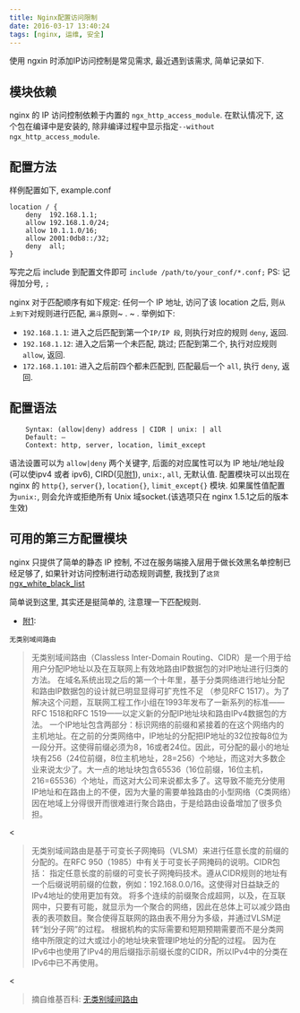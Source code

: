 ```yaml
---
title: Nginx配置访问限制
date: 2016-03-17 13:40:24
tags: [nginx, 运维, 安全]
---
```


使用 ngxin 时添加IP访问控制是常见需求, 最近遇到该需求, 简单记录如下.

## 模块依赖
 nginx 的 IP 访问控制依赖于内置的 `ngx_http_access_module`. 在默认情况下, 这个包在编译中是安装的, 除非编译过程中显示指定`--without ngx_http_access_module`.

## 配置方法

样例配置如下, example.conf
```nginx
location / {
    deny  192.168.1.1;
    allow 192.168.1.0/24;
    allow 10.1.1.0/16;
    allow 2001:0db8::/32;
    deny  all;
}

```

<!-- more -->

写完之后 include 到配置文件即可
`include /path/to/your_conf/*.conf;`
PS: 记得加分号, `;`

nginx 对于匹配顺序有如下规定: 任何一个 IP 地址, 访问了该 location 之后, 则`从上到下`对规则进行匹配, `漏斗`原则~ . ~ .
举例如下:

- `192.168.1.1`: 进入之后匹配到第一个`IP/IP 段`, 则执行对应的规则 `deny`, 返回.
- `192.168.1.12`: 进入之后第一个未匹配, 跳过; 匹配到第二个, 执行对应规则 `allow`, 返回.
- `172.168.1.101`: 进入之后前四个都未匹配到, 匹配最后一个 `all`, 执行 `deny`, 返回.

## 配置语法

```
    Syntax: (allow|deny) address | CIDR | unix: | all
    Default: —
    Context: http, server, location, limit_except
```

语法设置可以为 `allow|deny` 两个关键字, 后面的对应属性可以为 IP 地址/地址段(可以使ipv4 或者 ipv6), CIRD(见[附1](#tip1)), `unix:`, `all`, 无默认值.
配置模块可以出现在 nginx 的 `http{}`, `server{}`, `location{}`, `limit_except{}` 模块.
如果属性值配置为`unix:`, 则会允许或拒绝所有 Unix 域socket.(该选项只在 nginx 1.5.1之后的版本生效)

## 可用的第三方配置模块
 nginx 只提供了简单的静态 IP 控制, 不过在服务端接入层用于做长效黑名单控制已经足够了, 如果针对访问控制进行动态规则调整, 我找到了`这货`
 [ngx_white_black_list](https://github.com/codehunte/ngx_white_black_list/blob/master/white_black_list.txt')


简单说到这里, 其实还是挺简单的, 注意理一下匹配规则.

* [附1](#tip1):

`无类别域间路由`

>无类别域间路由（Classless Inter-Domain Routing、CIDR）是一个用于给用户分配IP地址以及在互联网上有效地路由IP数据包的对IP地址进行归类的方法。
在域名系统出现之后的第一个十年里，基于分类网络进行地址分配和路由IP数据包的设计就已明显显得可扩充性不足 （参见RFC 1517）。为了解决这个问题，互联网工程工作小组在1993年发布了一新系列的标准——RFC 1518和RFC 1519——以定义新的分配IP地址块和路由IPv4数据包的方法。
一个IP地址包含两部分：标识网络的前缀和紧接着的在这个网络内的主机地址。在之前的分类网络中，IP地址的分配把IP地址的32位按每8位为一段分开。这使得前缀必须为8，16或者24位。因此，可分配的最小的地址块有256（24位前缀，8位主机地址，28=256）个地址，而这对大多数企业来说太少了。大一点的地址块包含65536（16位前缀，16位主机，216=65536）个地址，而这对大公司来说都太多了。这导致不能充分使用IP地址和在路由上的不便，因为大量的需要单独路由的小型网络（C类网络）因在地域上分得很开而很难进行聚合路由，于是给路由设备增加了很多负担。

<

>无类别域间路由是基于可变长子网掩码（VLSM）来进行任意长度的前缀的分配的。在RFC 950（1985）中有关于可变长子网掩码的说明。CIDR包括：
指定任意长度的前缀的可变长子网掩码技术。遵从CIDR规则的地址有一个后缀说明前缀的位数，例如：192.168.0.0/16。这使得对日益缺乏的IPv4地址的使用更加有效。
将多个连续的前缀聚合成超网，以及，在互联网中，只要有可能，就显示为一个聚合的网络，因此在总体上可以减少路由表的表项数目。聚合使得互联网的路由表不用分为多级，并通过VLSM逆转“划分子网”的过程。
根据机构的实际需要和短期预期需要而不是分类网络中所限定的过大或过小的地址块来管理IP地址的分配的过程。
因为在IPv6中也使用了IPv4的用后缀指示前缀长度的CIDR，所以IPv4中的分类在IPv6中已不再使用。

<

>摘自维基百科: [无类别域间路由]('https://zh.wikipedia.org/wiki/%E6%97%A0%E7%B1%BB%E5%88%AB%E5%9F%9F%E9%97%B4%E8%B7%AF%E7%94%B1')
